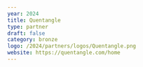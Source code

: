 ```yaml
---
year: 2024
title: Quentangle
type: partner
draft: false
category: bronze
logo: /2024/partners/logos/Quentangle.png
website: https://quentangle.com/home
---
```

